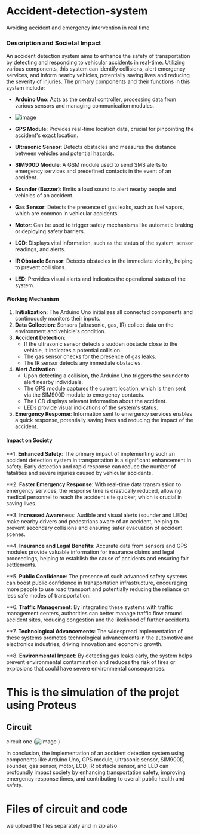 # Accident-detection-system
Avoiding accident and emergency intervention in real time
### **Description and Societal Impact**
An accident detection system aims to enhance the safety of transportation by detecting and responding to vehicular accidents in real-time. Utilizing various components, this system can identify collisions, alert emergency services, and inform nearby vehicles, potentially saving lives and reducing the severity of injuries. The primary components and their functions in this system include:

- **Arduino Uno**: Acts as the central controller, processing data from various sensors and managing communication modules.
- ![image](https://github.com/user-attachments/assets/d8748d0f-6dcb-4b1c-b8a8-7784cf7d5f73)

- **GPS Module**: Provides real-time location data, crucial for pinpointing the accident's exact location.
- **Ultrasonic Sensor**: Detects obstacles and measures the distance between vehicles and potential hazards.
- **SIM900D Module**: A GSM module used to send SMS alerts to emergency services and predefined contacts in the event of an accident.
- **Sounder (Buzzer)**: Emits a loud sound to alert nearby people and vehicles of an accident.
- **Gas Sensor**: Detects the presence of gas leaks, such as fuel vapors, which are common in vehicular accidents.
- **Motor**: Can be used to trigger safety mechanisms like automatic braking or deploying safety barriers.
- **LCD**: Displays vital information, such as the status of the system, sensor readings, and alerts.
- **IR Obstacle Sensor**: Detects obstacles in the immediate vicinity, helping to prevent collisions.
- **LED**: Provides visual alerts and indicates the operational status of the system.

#### **Working Mechanism**

1. **Initialization**: The Arduino Uno initializes all connected components and continuously monitors their inputs.
2. **Data Collection**: Sensors (ultrasonic, gas, IR) collect data on the environment and vehicle's condition.
3. **Accident Detection**:
   - If the ultrasonic sensor detects a sudden obstacle close to the vehicle, it indicates a potential collision.
   - The gas sensor checks for the presence of gas leaks.
   - The IR sensor detects any immediate obstacles.
4. **Alert Activation**:
   - Upon detecting a collision, the Arduino Uno triggers the sounder to alert nearby individuals.
   - The GPS module captures the current location, which is then sent via the SIM900D module to emergency contacts.
   - The LCD displays relevant information about the accident.
   - LEDs provide visual indications of the system's status.
5. **Emergency Response**: Information sent to emergency services enables a quick response, potentially saving lives and reducing the impact of the accident.

#### **Impact on Society**

**1. **Enhanced Safety**: The primary impact of implementing such an accident detection system in transportation is a significant enhancement in safety. Early detection and rapid response can reduce the number of fatalities and severe injuries caused by vehicular accidents.

**2. **Faster Emergency Response**: With real-time data transmission to emergency services, the response time is drastically reduced, allowing medical personnel to reach the accident site quicker, which is crucial in saving lives.

**3. **Increased Awareness**: Audible and visual alerts (sounder and LEDs) make nearby drivers and pedestrians aware of an accident, helping to prevent secondary collisions and ensuring safer evacuation of accident scenes.

**4. **Insurance and Legal Benefits**: Accurate data from sensors and GPS modules provide valuable information for insurance claims and legal proceedings, helping to establish the cause of accidents and ensuring fair settlements.

**5. **Public Confidence**: The presence of such advanced safety systems can boost public confidence in transportation infrastructure, encouraging more people to use road transport and potentially reducing the reliance on less safe modes of transportation.

**6. **Traffic Management**: By integrating these systems with traffic management centers, authorities can better manage traffic flow around accident sites, reducing congestion and the likelihood of further accidents.

**7. **Technological Advancements**: The widespread implementation of these systems promotes technological advancements in the automotive and electronics industries, driving innovation and economic growth.

**8. **Environmental Impact**: By detecting gas leaks early, the system helps prevent environmental contamination and reduces the risk of fires or explosions that could have severe environmental consequences.


# This is the simulation of the projet using Proteus 
## Circuit
circuit one (![image](https://github.com/user-attachments/assets/88b947f7-30fd-44ac-ace8-2ae5f2b8205e)
)


In conclusion, the implementation of an accident detection system using components like Arduino Uno, GPS module, ultrasonic sensor, SIM900D, sounder, gas sensor, motor, LCD, IR obstacle sensor, and LED can profoundly impact society by enhancing transportation safety, improving emergency response times, and contributing to overall public health and safety.


# Files of circuit and code 
we upload the files separately and in zip also
